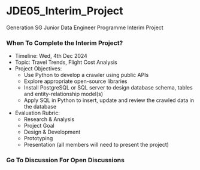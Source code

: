 # JDE05_Interim_Project
Generation SG Junior Data Engineer Programme Interim Project 


### When To Complete the Interim Project?
- Timeline: Wed, 4th Dec 2024
- Topic: Travel Trends, Flight Cost Analysis
- Project Objectives:
  - Use Python to develop a crawler using public APIs
  - Explore appropriate open-source libraries
  - Install PostgreSQL or SQL server to design database schema, tables and entity-relationship model(s)
  - Apply SQL in Python to insert, update and review the crawled data in the database
- Evaluation Rubric:
  - Research & Analysis
  - Project Goal
  - Design & Development
  - Prototyping
  - Presentation (all members will need to present the project)


### Go To Discussion For Open Discussions
